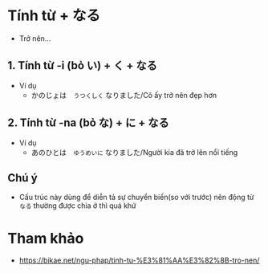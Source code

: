 # Tính từ + なる
* Trở nên...

## 1. Tính từ -i (bỏ い) + く + なる
* Ví dụ
    * かのじょは　`うつくしく` なりました/Cô ấy trở nên đẹp hơn

## 2. Tính từ -na (bỏ な) + に + なる
* Ví dụ
    * あのひとは　`ゆうめいに` なりました/Người kia đã trở lên nổi tiếng

## Chú ý
*  Cấu trúc này dùng để diễn tả sự chuyển biến(so với trước) nên động từ `なる` thường được chia ở thì quá khứ

# Tham khảo
* https://bikae.net/ngu-phap/tinh-tu-%E3%81%AA%E3%82%8B-tro-nen/